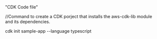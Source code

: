 "CDK Code file" 

//Command to create a CDK porject  that installs the aws-cdk-lib module and its dependencies. 

cdk init sample-app --language typescript


